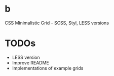 b
=

CSS Minimalistic Grid - SCSS, Styl, LESS versions


TODOs
=====
* LESS version
* Improve README
* Implementations of example grids